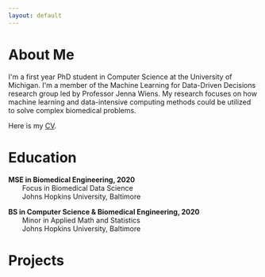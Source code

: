 ```yaml
---
layout: default
---
```

# About Me
I'm a first year PhD student in Computer Science at the University of Michigan. I'm a member of the Machine Learning for Data-Driven Decisions research group led by Professor Jenna Wiens. My research focuses on how machine learning and data-intensive computing methods could be utilized to solve complex biomedical problems. 

Here is my [CV](Lee-JungMin-CV.pdf). 

# Education
**MSE in Biomedical Engineering, 2020**   
  Focus in Biomedical Data Science    
  Johns Hopkins University, Baltimore

**BS in Computer Science & Biomedical Engineering, 2020**   
  Minor in Applied Math and Statistics    
  Johns Hopkins University, Baltimore

# Projects
